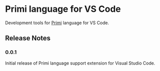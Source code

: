 # Primi language for VS Code

Development tools for [Primi](https://github.com/smuuf/primi/) language for VS Code.

## Release Notes

### 0.0.1

Initial release of Primi language support extension for Visual Studio Code.
